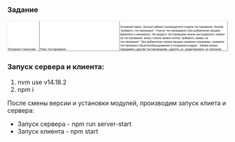 ### Задание
![Task.png](Task.png)

### Запуск сервера и клиента:

1) nvm use v14.18.2
2) npm i

После смены версии и установки модулей, производим запуск клиета и сервера:

* Запуск сервера - npm run server-start
* Запуск клиента - npm start
